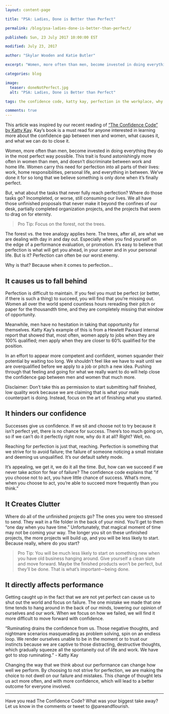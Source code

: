 ```yaml
---
layout: content-page

title: "PSA: Ladies, Done is Better than Perfect"

permalink: /blog/psa-ladies-done-is-better-than-perfect/

published: Sun, 23 July 2017 10:00:00 EST

modified: July 23, 2017

author: "Skylar Wooden and Katie Butler"

excerpt: "Women, more often than men, become invested in doing everything they do in the most perfect way possible. This trait is found astonishingly more often in women than men, and doesn’t discriminate between work and home life."

categories: blog

image:
  teaser: doneNotPerfect.jpg
  alt: "PSA: Ladies, Done is Better than Perfect"

tags: the confidence code, katty kay, perfection in the workplace, why done is better than perfect

comments: true
---
```


This article was inspired by our recent reading of <a href="http://amzn.to/2sYK04A" target="_blank">“The Confidence Code” by Katty Kay</a>. Kay’s book is a must read for anyone interested in learning more about the confidence gap between men and women, what causes it, and what we can do to close it. 

Women, more often than men, become invested in doing everything they do in the most perfect way possible. This trait is found astonishingly more often in women than men, and doesn’t discriminate between work and home life. Women carry this need for perfection into all parts of their lives: work, home responsibilities, personal life, and everything in between. We’ve done it for so long that we believe something is only done when it’s finally perfect.

But, what about the tasks that never fully reach perfection? Where do those tasks go? Incompleted, or worse, still consuming our lives. We all have those unfinished proposals that never make it beyond the confines of our desk, partially completed organization projects, and the projects that seem to drag on for eternity. 

<blockquote>
<span class="boldText">Pro Tip</span>: Focus on the forest, not the trees.</blockquote>


The forest vs. the tree analogy applies here. The trees, after all, are what we are dealing with day in and day out. Especially when you find yourself on the edge of a performance evaluation, or promotion. It’s easy to believe that perfection is what will get you ahead, in your career and in your personal life. But is it? <span class="boldText">Perfection can often be our worst enemy.</span>

Why is that? Because when it comes to perfection...

## It causes us to fall behind

Perfection is difficult to maintain. If you feel you must be perfect (or better, if there is such a thing) to succeed, you will find that you’re missing out. Women all over the world spend countless hours rereading their pitch or paper for the thousandth time, and they are completely missing that window of opportunity. 

Meanwhile, men have no hesitation in taking that opportunity for themselves. Katty Kay’s example of this is from a Hewlett Packard internal report that showed that, most often, <span class="boldText">women apply to jobs when they are 100% qualified; men apply when they are closer to 60% qualified for the position</span>.

In an effort to appear more competent and confident, women squander their potential by waiting too long. We shouldn’t feel like we have to wait until we are overqualified before we apply to a job or pitch a new idea. Pushing through that feeling and going for what we really want to do will help close the confidence gap between men and women that much more. 

Disclaimer: Don’t take this as permission to start submitting half finished, low quality work because we are claiming that is what your male counterpart is doing. Instead, focus on the art of finishing what you started. 

## It hinders our confidence 

<span class="boldText">Successes give us confidence.</span> If we sit and choose not to try because it isn’t perfect yet, there  is no chance for success. There’s too much going on, so if we can’t do it perfectly right now, why do it at all? Right? Well, no.

Reaching for perfection is just that, reaching. Perfection is something that we strive for to avoid failure; the failure of someone noticing a small mistake and deeming us unqualified. It’s our default safety mode. 

It’s appealing, we get it, we do it all the time. But, how can we succeed if we never take action for fear of failure? The confidence code explains that <span class="boldText">“if you choose not to act, you have little chance of success. What’s more, when you choose to act, you’re able to succeed more frequently than you think.”</span>

## It Creates Clutter

Where do all of the unfinished projects go? The ones you were too stressed to send. They wait in a file folder in the back of your mind. You’ll get to them “one day when you have time.” Unfortunately, that magical moment of time may not be coming your way. The longer you sit on these unfinished projects, the more projects will build up, and you will be less likely to start. Because really, where do you start? 

<blockquote>
<span class="boldText">Pro Tip</span>: You will be much less likely to start on something new when you have old business hanging around. Give yourself a clean slate and move forward. Maybe the finished products won’t be perfect, but they’ll be done. That is what’s important—being done.</blockquote>

## It directly affects performance 

Getting caught up in the fact that we are not yet perfect can cause us to shut out the world and focus on failure. The one mistake we made that one time tends to hang around in the back of our minds, lowering our opinion of ourselves and our work. When we focus on how we failed, we will find it more difficult to move forward with confidence. 

<span class="boldText">“Ruminating drains the confidence from us. Those negative thoughts, and nightmare scenarios masquerading as problem solving, spin on an endless loop. We render ourselves unable to be in the moment or to trust our instincts because we are captive to those distracting, destructive thoughts, which gradually squeeze all the spontaneity out of life and work. We have got to stop ruminating.” - Katty Kay</span>

Changing the way that we think about our performance can change how well we perform. By choosing to not strive for perfection, we are making the choice to not dwell on our failure and mistakes. This change of thought lets us act more often, and with more confidence, which will lead to a better outcome for everyone involved.

<hr class="secondary">

Have you read The Confidence Code? What was your biggest take away? Let us know in the comments or tweet to @pareandflourish.